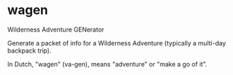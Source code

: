 # wagen
Wilderness Adventure GENerator

Generate a packet of info for a Wilderness Adventure (typically a
multi-day backpack trip).

In Dutch, "wagen" (va-gen), means "adventure" or "make a go of it".
